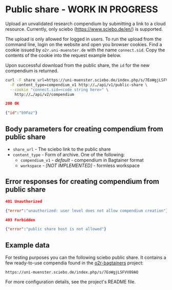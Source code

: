 # Public share - WORK IN PROGRESS

Upload an unvalidated research compendium by submitting a link to a cloud resource. Currently, only sciebo (https://www.sciebo.de/en/) is supported.

The upload is only allowed for logged in users. To run the upload from the command line, login on the website and open you browser cookies. Find a cookie issued by `o2r.uni-muenster.de` with the name `connect.sid`. Copy the contents of the cookie into the request example below.

Upon successful download from the public share, the `id` for the new compendium is returned.

```bash
curl -F share_url=https://uni-muenster.sciebo.de/index.php/s/7EoWgjLSFVV89AO \
  -F content_type=compendium_v1 http://…/api/v1/public-share \
  --cookie "connect.sid=<code string here>" \
    http://…/api/v2/compendium
```

```json
200 OK

{"id":"b9Faz"}
```

## Body parameters for creating compendium from public share

- `share_url` - The sciebo link to the public share
- `content_type` - Form of archive. One of the following:
  - `compendium_v1` - _default_ - compendium in Bagtainer format
  - `workspace` - _[NOT IMPLEMENTED]_ - formless workspace

## Error responses for creating compendium from public share

```json
401 Unauthorized

{"error":"unauthorized: user level does not allow compendium creation"}
```

```json
403 Forbidden

{"error":"public share host is not allowed"}
```

## Example data

For testing purposes you can the following sciebo public share. It contains a few ready-to-use compendia found in the [o2r-bagtainers](https://github.com/o2r-project/o2r-bagtainers) project:

`https://uni-muenster.sciebo.de/index.php/s/7EoWgjLSFVV89AO`

For more configuration details, see the project's README file.